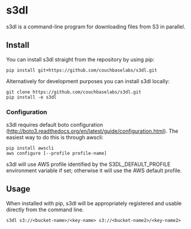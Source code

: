 # s3dl
s3dl is a command-line program for downloading files from S3 in parallel.

## Install
You can install s3dl straight from the repository by using pip:

    pip install git+https://github.com/couchbaselabs/s3dl.git

Alternatively for development purposes you can install s3dl locally:

    git clone https://github.com/couchbaselabs/s3dl.git
    pip install -e s3dl

### Configuration
s3dl requires default boto configuration 
(http://boto3.readthedocs.org/en/latest/guide/configuration.html). The easiest
way to do this is through awscli:

    pip install awscli
    aws configure [--profile profile-name]

s3dl will use AWS profile identified by the S3DL_DEFAULT_PROFILE environment 
variable if set; otherwise it will use the AWS default profile.

## Usage

When installed with pip, s3dl will be appropriately registered and usable
directly from the command line.

    s3dl s3://<bucket-name>/<key-name> s3://<bucket-name2>/<key-name2>
